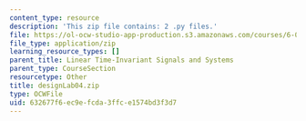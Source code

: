 ```yaml
---
content_type: resource
description: 'This zip file contains: 2 .py files.'
file: https://ol-ocw-studio-app-production.s3.amazonaws.com/courses/6-01sc-introduction-to-electrical-engineering-and-computer-science-i-spring-2011/632677f6ec9efcda3ffce1574bd3f3d7_designLab04.zip
file_type: application/zip
learning_resource_types: []
parent_title: Linear Time-Invariant Signals and Systems
parent_type: CourseSection
resourcetype: Other
title: designLab04.zip
type: OCWFile
uid: 632677f6-ec9e-fcda-3ffc-e1574bd3f3d7
---
```

